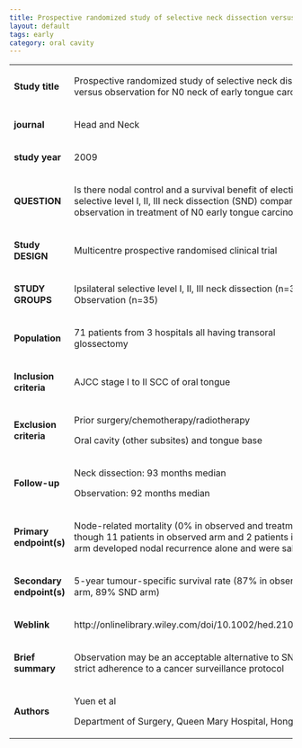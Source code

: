 ```yaml
---
title: Prospective randomized study of selective neck dissection versus observation for N0 neck of early tongue carcinoma
layout: default
tags: early
category: oral cavity
---
```


<table class="table">
    <tbody>
        <tr>
            <td>
                <p>
                    <strong>Study title</strong>
                </p>
            </td>
            <td>
                <p>
                    Prospective randomized study of selective neck dissection
                    versus observation for N0 neck of early tongue carcinoma
                </p>
            </td>
        </tr>
        <tr>
            <td>
                <p>
                    <strong>journal</strong>
                </p>
            </td>
            <td>
                <p>
                    Head and Neck
                </p>
            </td>
        </tr>
        <tr>
            <td>
                <p>
                    <strong>study year</strong>
                </p>
            </td>
            <td>
                <p>
                    2009
                </p>
            </td>
        </tr>
        <tr>
            <td>
                <p>
                    <strong>QUESTION</strong>
                </p>
            </td>
            <td>
                <p>
                    Is there nodal control and a survival benefit of elective
                    selective level I, II, III neck dissection (SND) compared
                    with observation in treatment of N0 early tongue carcinoma?
                </p>
            </td>
        </tr>
        <tr>
            <td>
                <p>
                    <strong>Study DESIGN</strong>
                </p>
            </td>
            <td>
                <p>
                    Multicentre prospective randomised clinical trial
                </p>
            </td>
        </tr>
        <tr>
            <td>
                <p>
                    <strong>STUDY GROUPS</strong>
                </p>
            </td>
            <td>
                <p>
                    Ipsilateral selective level I, II, III neck dissection
                    (n=36) vs Observation (n=35)
                </p>
            </td>
        </tr>
        <tr>
            <td>
                <p>
                    <strong>Population</strong>
                </p>
            </td>
            <td>
                <p>
                    71 patients from 3 hospitals all having transoral
                    glossectomy
                </p>
            </td>
        </tr>
        <tr>
            <td>
                <p>
                    <strong>Inclusion criteria</strong>
                </p>
            </td>
            <td>
                <p>
                    AJCC stage I to II SCC of oral tongue
                </p>
            </td>
        </tr>
        <tr>
            <td>
                <p>
                    <strong>Exclusion criteria</strong>
                </p>
            </td>
            <td>
                <p>
                    Prior surgery/chemotherapy/radiotherapy
                </p>
                <p>
                    Oral cavity (other subsites) and tongue base
                </p>
            </td>
        </tr>
        <tr>
            <td>
                <p>
                    <strong>Follow-up</strong>
                </p>
            </td>
            <td>
                <p>
                    Neck dissection: 93 months median
                </p>
                <p>
                    Observation: 92 months median
                </p>
            </td>
        </tr>
        <tr>
            <td>
                <p>
                    <strong>Primary endpoint(s)</strong>
                </p>
            </td>
            <td>
                <p>
                    Node-related mortality (0% in observed and treatment,
                    though 11 patients in observed arm and 2 patients in SND
                    arm developed nodal recurrence alone and were salvaged)
                </p>
            </td>
        </tr>
        <tr>
            <td>
                <p>
                    <strong>Secondary endpoint(s)</strong>
                </p>
            </td>
            <td>
                <p>
                    5-year tumour-specific survival rate (87% in observation
                    arm, 89% SND arm)
                </p>
            </td>
        </tr>
        <tr>
            <td>
                <p>
                    <strong>Weblink</strong>
                </p>
            </td>
            <td>
                <p>
                    http://onlinelibrary.wiley.com/doi/10.1002/hed.21033/epdf
                </p>
            </td>
        </tr>
        <tr>
            <td>
                <p>
                    <strong>Brief summary</strong>
                </p>
            </td>
            <td>
                <p>
                    Observation may be an acceptable alternative to SND if
                    strict adherence to a cancer surveillance protocol
                </p>
            </td>
        </tr>
        <tr>
            <td>
                <p>
                    <strong>Authors</strong>
                </p>
            </td>
            <td>
                <p>
                    Yuen et al
                </p>
                <p>
                    Department of Surgery, Queen Mary Hospital, Hong Kong
                </p>
            </td>
        </tr>
    </tbody>
</table>
